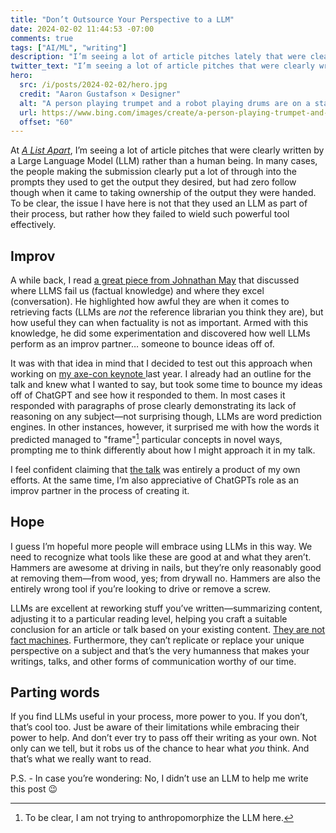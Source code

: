 ```yaml
---
title: "Don’t Outsource Your Perspective to a LLM"
date: 2024-02-02 11:44:53 -07:00
comments: true
tags: ["AI/ML", "writing"]
description: "I’m seeing a lot of article pitches lately that were clearly written by a Large Language Model rather than a human being. There was clearly some thought put into the prompt, but no follow though to really take ownership of the resulting output. Please don’t be “that guy.”"
twitter_text: "I’m seeing a lot of article pitches that were clearly written by a #LLM. The submitters clearly put some thought into the prompts, but didn’t bother putting any effort into owning the output."
hero:
  src: /i/posts/2024-02-02/hero.jpg
  credit: "Aaron Gustafson × Designer"
  alt: "A person playing trumpet and a robot playing drums are on a stage in a jazz band. They are looking at each other. In the style of a 60s jazz album cover."
  url: https://www.bing.com/images/create/a-person-playing-trumpet-and-a-robot-playing-drums/1-65bd5c702f59457583b11e08515eb603?id=mPSMVHOoB6ulGJYLeL5I6Q%3d%3d&view=detailv2&idpp=genimg&FORM=GCRIDP&mode=overlay
  offset: "60"
---
```


At [<cite>A List Apart</cite>](https://alistapart.com/), I’m seeing a lot of article pitches that were clearly written by a Large Language Model (LLM) rather than a human being. In many cases, the people making the submission clearly put a lot of through into the prompts they used to get the output they desired, but had zero follow though when it came to taking ownership of the output they were handed. To be clear, the issue I have here is not that they used an LLM as part of their process, but rather how they failed to wield such powerful tool effectively.

<!-- more -->

## Improv

A while back, I read [a great piece from Johnathan May](https://theconversation.com/chatgpt-is-great-youre-just-using-it-wrong-198848) that discussed where LLMS fail us (factual knowledge) and where they excel (conversation). He highlighted how awful they are when it comes to retrieving facts (LLMs are _not_ the reference librarian you think they are), but how useful they can when factuality is not as important. Armed with this knowledge, he did some experimentation and discovered how well LLMs perform as an improv partner… someone to bounce ideas off of.

It was with that idea in mind that I decided to test out this approach when working on [my axe-con keynote ](https://presentations.aaron-gustafson.com/SE8HHb/accessibility-beyond-code-compliance) last year. I already had an outline for the talk and knew what I wanted to say, but took some time to bounce my ideas off of ChatGPT and see how it responded to them. In most cases it responded with paragraphs of prose clearly demonstrating its lack of reasoning on any subject—not surprising though, LLMs are word prediction engines. In other instances, however, it surprised me with how the words it predicted managed to "frame"[^1] particular concepts in novel ways, prompting me to think differently about how I might approach it in my talk.

[^1]: To be clear, I am not trying to anthropomorphize the LLM here.

I feel confident claiming that [the talk](https://www.aaron-gustafson.com/notebook/accessibility-beyond-code-compliance/) was entirely a product of my own efforts. At the same time, I’m also appreciative of ChatGPTs role as an improv partner in the process of creating it.

## Hope

I guess I’m hopeful more people will embrace using LLMs in this way. We need to recognize what tools like these are good at and what they aren’t. Hammers are awesome at driving in nails, but they’re only reasonably good at removing them—from wood, yes; from drywall no. Hammers are also the entirely wrong tool if you’re looking to drive or remove a screw.

LLMs are excellent at reworking stuff you’ve written—summarizing content, adjusting it to a particular reading level, helping you craft a suitable conclusion for an article or talk based on your existing content. [They are not fact machines](https://www.scientificamerican.com/article/to-educate-students-about-ai-make-them-use-it/). Furthermore, they can’t replicate or replace your unique perspective on a subject and that’s the very humanness that makes your writings, talks, and other forms of communication worthy of our time.

## Parting words

If you find LLMs useful in your process, more power to you. If you don’t, that’s cool too. Just be aware of their limitations while embracing their power to help. And don’t ever try to pass off their writing as your own. Not only can we tell, but it robs us of the chance to hear what _you_ think. And that’s what we really want to read.

P.S. - In case you’re wondering: No, I didn’t use an LLM to help me write this post 😉
